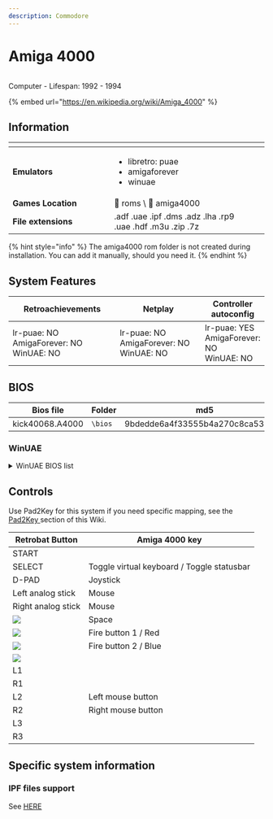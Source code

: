 ```yaml
---
description: Commodore
---
```


# Amiga 4000

<div align="left">

<figure><img src="https://i.imgur.com/n6jN8GQ.png" alt=""><figcaption></figcaption></figure>

</div>

Computer - Lifespan: 1992 - 1994

{% embed url="https://en.wikipedia.org/wiki/Amiga_4000" %}

## Information

<table data-header-hidden><thead><tr><th width="184"></th><th></th><th data-hidden></th></tr></thead><tbody><tr><td><strong>Emulators</strong></td><td><ul><li>libretro: puae</li><li>amigaforever</li><li>winuae</li></ul></td><td></td></tr><tr><td><strong>Games Location</strong></td><td><span data-gb-custom-inline data-tag="emoji" data-code="1f4c1">📁</span> roms \ <span data-gb-custom-inline data-tag="emoji" data-code="1f4c2">📂</span> amiga4000</td><td></td></tr><tr><td><strong>File extensions</strong></td><td>.adf .uae .ipf .dms .adz .lha .rp9 .uae .hdf .m3u .zip .7z</td><td></td></tr></tbody></table>

{% hint style="info" %}
The amiga4000 rom folder is not created during installation. You can add it manually, should you need it.
{% endhint %}

## System Features

<table><thead><tr><th width="245">Retroachievements</th><th width="200">Netplay</th><th>Controller autoconfig</th></tr></thead><tbody><tr><td>lr-puae: NO<br>AmigaForever: NO<br>WinUAE: NO</td><td>lr-puae: NO<br>AmigaForever: NO<br>WinUAE: NO</td><td>lr-puae: YES<br>AmigaForever: NO<br>WinUAE: NO</td></tr></tbody></table>

## BIOS

<table><thead><tr><th width="193">Bios file</th><th width="142.03610108303252">Folder</th><th>md5</th></tr></thead><tbody><tr><td>kick40068.A4000</td><td><code>\bios</code></td><td>9bdedde6a4f33555b4a270c8ca53297d</td></tr></tbody></table>

### WinUAE

<details>

<summary>WinUAE BIOS list</summary>

Kickstart v3.1 r40.068 (1993-12)(Commodore)(A4000)\[!].rom\
or\
kick40068.A4000

</details>

## Controls

Use Pad2Key for this system if you need specific mapping, see the [Pad2Key ](../../../../../en/controllers/pad2key.md)section of this Wiki.

| Retrobat Button                                         | Amiga 4000 key                             |
| ------------------------------------------------------- | ------------------------------------------ |
| START                                                   |                                            |
| SELECT                                                  | Toggle virtual keyboard / Toggle statusbar |
| D-PAD                                                   | Joystick                                   |
| Left analog stick                                       | Mouse                                      |
| Right analog stick                                      | Mouse                                      |
| ![](<../../../../../en/.gitbook/assets/image (45).png>) | Space                                      |
| ![](<../../../../../en/.gitbook/assets/image (27).png>) | Fire button 1 / Red                        |
| ![](<../../../../../en/.gitbook/assets/image (13).png>) | Fire button 2 / Blue                       |
| ![](<../../../../../en/.gitbook/assets/image (47).png>) |                                            |
| L1                                                      |                                            |
| R1                                                      |                                            |
| L2                                                      | Left mouse button                          |
| R2                                                      | Right mouse button                         |
| L3                                                      |                                            |
| R3                                                      |                                            |

## Specific system information

### IPF files support

See [HERE](amiga-4000.md#specific-system-information)
